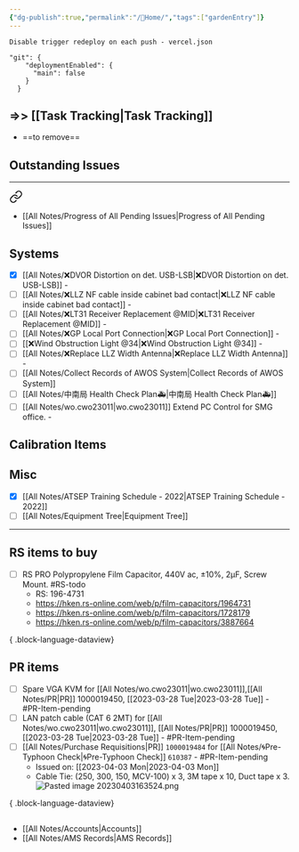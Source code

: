 ```yaml
---
{"dg-publish":true,"permalink":"/🏡Home/","tags":["gardenEntry"]}
---
```



`Disable trigger redeploy on each push - vercel.json`
```
"git": {
    "deploymentEnabled": {
      "main": false
    }
  }
```
## =>> [[Task Tracking\|Task Tracking]]
- ==to remove==
## Outstanding Issues
---

<div class="transclusion internal-embed is-loaded"><a class="markdown-embed-link" href="/all-notes/issues-pending/" aria-label="Open link"><svg xmlns="http://www.w3.org/2000/svg" width="24" height="24" viewBox="0 0 24 24" fill="none" stroke="currentColor" stroke-width="2" stroke-linecap="round" stroke-linejoin="round" class="svg-icon lucide-link"><path d="M10 13a5 5 0 0 0 7.54.54l3-3a5 5 0 0 0-7.07-7.07l-1.72 1.71"></path><path d="M14 11a5 5 0 0 0-7.54-.54l-3 3a5 5 0 0 0 7.07 7.07l1.71-1.71"></path></svg></a><div class="markdown-embed">




- [[All Notes/Progress of All Pending Issues\|Progress of All Pending Issues]]
## Systems
- [x] [[All Notes/❌DVOR Distortion on det. USB-LSB\|❌DVOR Distortion on det. USB-LSB]] -
- [ ] [[All Notes/❌LLZ NF cable inside cabinet bad contact\|❌LLZ NF cable inside cabinet bad contact]] -
- [ ] [[All Notes/❌LT31 Receiver Replacement @MID\|❌LT31 Receiver Replacement @MID]] -
- [ ] [[All Notes/❌GP Local Port Connection\|❌GP Local Port Connection]] -
- [ ] [[❌Wind Obstruction Light @34\|❌Wind Obstruction Light @34]] -
- [ ] [[All Notes/❌Replace LLZ Width Antenna\|❌Replace LLZ Width Antenna]] -
- [ ] [[All Notes/Collect Records of AWOS System\|Collect Records of AWOS System]]
- [ ] [[All Notes/中南局 Health Check Plan🚑\|中南局 Health Check Plan🚑]] 
- [ ] [[All Notes/wo.cwo23011\|wo.cwo23011]] Extend PC Control for SMG office. -
## Calibration Items


## Misc
- [x] [[All Notes/ATSEP Training Schedule - 2022\|ATSEP Training Schedule - 2022]]
- [ ] [[All Notes/Equipment Tree\|Equipment Tree]]
---
## RS items to buy
- [ ] RS PRO Polypropylene Film Capacitor, 440V ac, ±10%, 2μF, Screw Mount. #RS-todo
    - RS: 196-4731
    - https://hken.rs-online.com/web/p/film-capacitors/1964731
    - https://hken.rs-online.com/web/p/film-capacitors/1728179
    - https://hken.rs-online.com/web/p/film-capacitors/3887664

{ .block-language-dataview}

## PR items
- [ ] Spare VGA KVM for [[All Notes/wo.cwo23011\|wo.cwo23011]],[[All Notes/PR\|PR]] 1000019450, [[2023-03-28 Tue\|2023-03-28 Tue]] - #PR-Item-pending
- [ ] LAN patch cable (CAT 6 2MT) for [[All Notes/wo.cwo23011\|wo.cwo23011]], [[All Notes/PR\|PR]] 1000019450, [[2023-03-28 Tue\|2023-03-28 Tue]] - #PR-Item-pending
- [ ] [[All Notes/Purchase Requisitions\|PR]] `1000019484` for [[All Notes/🌀Pre-Typhoon Check\|🌀Pre-Typhoon Check]] `610387` - #PR-Item-pending
    - Issued on: [[2023-04-03 Mon\|2023-04-03 Mon]]
    - Cable Tie: (250, 300, 150, MCV-100) x 3, 3M tape x 10, Duct tape x 3. ![Pasted image 20230403163524.png](/img/user/Attachments/Pasted%20image%2020230403163524.png)

{ .block-language-dataview}


</div></div>

## 
- [[All Notes/Accounts\|Accounts]]
- [[All Notes/AMS Records\|AMS Records]]
